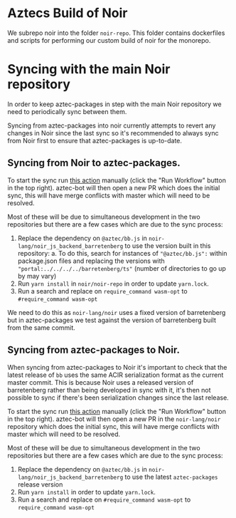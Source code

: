 # Aztecs Build of Noir

We subrepo noir into the folder `noir-repo`.
This folder contains dockerfiles and scripts for performing our custom build of noir for the monorepo.

# Syncing with the main Noir repository

In order to keep aztec-packages in step with the main Noir repository we need to periodically sync between them.

Syncing from aztec-packages into noir currently attempts to revert any changes in Noir since the last sync so it's recommended to always sync from Noir first to ensure that aztec-packages is up-to-date.

## Syncing from Noir to aztec-packages.

To start the sync run [this action](https://github.com/AztecProtocol/aztec-packages/actions/workflows/pull-noir.yml) manually (click the "Run Workflow" button in the top right). aztec-bot will then open a new PR which does the initial sync, this will have merge conflicts with master which will need to be resolved.

Most of these will be due to simultaneous development in the two repositories but there are a few cases which are due to the sync process: 
1. Replace the dependency on `@aztec/bb.js` in `noir-lang/noir_js_backend_barretenberg` to use the version built in this repository:
  a. To do this, search for instances of `"@aztec/bb.js":` within package.json files and replacing the versions with `"portal:../../../../barretenberg/ts"` (number of directories to go up by may vary)
2. Run `yarn install` in `noir/noir-repo` in order to update `yarn.lock`.
3. Run a search and replace on `require_command wasm-opt` to `#require_command wasm-opt`

We need to do this as `noir-lang/noir` uses a fixed version of barretenberg but in aztec-packages we test against the version of barretenberg built from the same commit. 

## Syncing from aztec-packages to Noir.

When syncing from aztec-packages to Noir it's important to check that the latest release of `bb` uses the same ACIR serialization format as the current master commit. This is because Noir uses a released version of barretenberg rather than being developed in sync with it, it's then not possible to sync if there's been serialization changes since the last release.

To start the sync run [this action](https://github.com/AztecProtocol/aztec-packages/actions/workflows/mirror-noir-subrepo.yml) manually (click the "Run Workflow" button in the top right). aztec-bot will then open a new PR in the `noir-lang/noir` repository which does the initial sync, this will have merge conflicts with master which will need to be resolved.

Most of these will be due to simultaneous development in the two repositories but there are a few cases which are due to the sync process: 
1. Replace the dependency on `@aztec/bb.js` in `noir-lang/noir_js_backend_barretenberg` to use the latest `aztec-packages` release version
2. Run `yarn install` in order to update `yarn.lock`.
3. Run a search and replace on `#require_command wasm-opt` to `require_command wasm-opt`